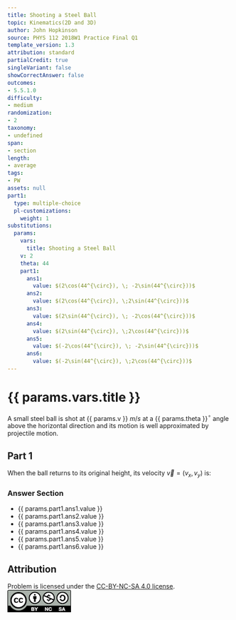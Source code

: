 ```yaml
---
title: Shooting a Steel Ball
topic: Kinematics(2D and 3D)
author: John Hopkinson
source: PHYS 112 2018W1 Practice Final Q1
template_version: 1.3
attribution: standard
partialCredit: true
singleVariant: false
showCorrectAnswer: false
outcomes:
- 5.5.1.0
difficulty:
- medium
randomization:
- 2
taxonomy:
- undefined
span:
- section
length:
- average
tags:
- PW
assets: null
part1:
  type: multiple-choice
  pl-customizations:
    weight: 1
substitutions:
  params:
    vars:
      title: Shooting a Steel Ball
    v: 2
    theta: 44
    part1:
      ans1:
        value: $(2\cos(44^{\circ}), \; -2\sin(44^{\circ}))$
      ans2:
        value: $(2\cos(44^{\circ}), \;2\sin(44^{\circ}))$
      ans3:
        value: $(2\sin(44^{\circ}), \; -2\cos(44^{\circ}))$
      ans4:
        value: $(2\sin(44^{\circ}), \;2\cos(44^{\circ}))$
      ans5:
        value: $(-2\cos(44^{\circ}), \; -2\sin(44^{\circ}))$
      ans6:
        value: $(-2\sin(44^{\circ}), \;2\cos(44^{\circ}))$
---
```

# {{ params.vars.title }}
A small steel ball is shot at {{ params.v }} $m/s$ at a {{ params.theta }}$^{\circ}$ angle above the horizontal direction and its motion is well approximated by projectile motion.

## Part 1

When the ball returns to its original height, its velocity $\overrightarrow{v} = (v_x, v_y)$ is:

### Answer Section

- {{ params.part1.ans1.value }}
- {{ params.part1.ans2.value }}
- {{ params.part1.ans3.value }}
- {{ params.part1.ans4.value }}
- {{ params.part1.ans5.value }}
- {{ params.part1.ans6.value }}

## Attribution

Problem is licensed under the [CC-BY-NC-SA 4.0 license](https://creativecommons.org/licenses/by-nc-sa/4.0/).<br> ![The Creative Commons 4.0 license requiring attribution-BY, non-commercial-NC, and share-alike-SA license.](https://raw.githubusercontent.com/firasm/bits/master/by-nc-sa.png)